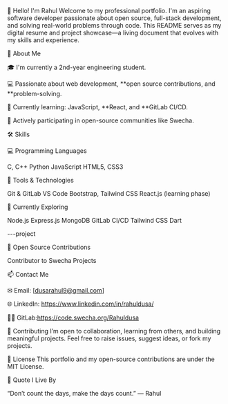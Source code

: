 👋 Hello! I'm Rahul
Welcome to my professional portfolio. I'm an aspiring software developer passionate about open source, full-stack development, and solving real-world problems through code. This README serves as my digital resume and project showcase—a living document that evolves with my skills and experience.


🚀 About Me


🎓 I'm currently a 2nd-year engineering student.

💻 Passionate about web development, **open source contributions, and **problem-solving.

🌱 Currently learning: JavaScript, **React, and **GitLab CI/CD.

👯 Actively participating in open-source communities like Swecha.



🛠 Skills

💻 Programming Languages

C, C++
Python
JavaScript
HTML5, CSS3


🧰 Tools & Technologies

Git & GitLab
VS Code
Bootstrap, Tailwind CSS
React.js (learning phase)


🧪 Currently Exploring

Node.js
Express.js
MongoDB
GitLab CI/CD
Tailwind CSS
Dart

---project

🌱 Open Source Contributions

Contributor to Swecha Projects



📫 Contact Me


✉ Email: [dusarahul9@gmail.com]

🌐 LinkedIn: https://www.linkedin.com/in/rahuldusa/

🧑‍💻 GitLab:https://code.swecha.org/Rahuldusa




🤝 Contributing
I’m open to collaboration, learning from others, and building meaningful projects. Feel free to raise issues, suggest ideas, or fork my projects.


📜 License
This portfolio and my open-source contributions are under the MIT License.


🧠 Quote I Live By

“Don’t count the days, make the days count.” — Rahul

